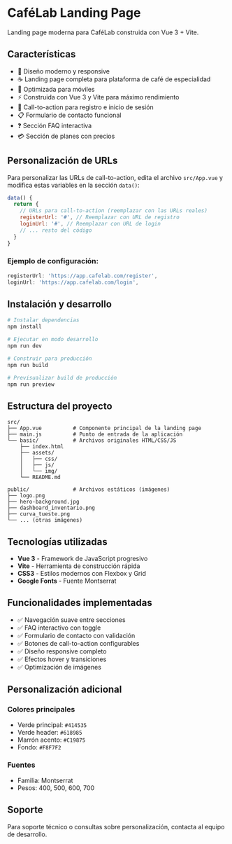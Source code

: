 # CaféLab Landing Page

Landing page moderna para CaféLab construida con Vue 3 + Vite.

## Características

- 🎨 Diseño moderno y responsive
- ☕ Landing page completa para plataforma de café de especialidad
- 📱 Optimizada para móviles
- ⚡ Construida con Vue 3 y Vite para máximo rendimiento
- 🎯 Call-to-action para registro e inicio de sesión
- 📋 Formulario de contacto funcional
- ❓ Sección FAQ interactiva
- 💳 Sección de planes con precios

## Personalización de URLs

Para personalizar las URLs de call-to-action, edita el archivo `src/App.vue` y modifica estas variables en la sección `data()`:

```javascript
data() {
  return {
    // URLs para call-to-action (reemplazar con las URLs reales)
    registerUrl: '#', // Reemplazar con URL de registro
    loginUrl: '#', // Reemplazar con URL de login
    // ... resto del código
  }
}
```

### Ejemplo de configuración:

```javascript
registerUrl: 'https://app.cafelab.com/register',
loginUrl: 'https://app.cafelab.com/login',
```

## Instalación y desarrollo

```bash
# Instalar dependencias
npm install

# Ejecutar en modo desarrollo
npm run dev

# Construir para producción
npm run build

# Previsualizar build de producción
npm run preview
```

## Estructura del proyecto

```
src/
├── App.vue          # Componente principal de la landing page
├── main.js          # Punto de entrada de la aplicación
└── basic/           # Archivos originales HTML/CSS/JS
    ├── index.html
    ├── assets/
    │   ├── css/
    │   ├── js/
    │   └── img/
    └── README.md

public/              # Archivos estáticos (imágenes)
├── logo.png
├── hero-background.jpg
├── dashboard_inventario.png
├── curva_tueste.png
└── ... (otras imágenes)
```

## Tecnologías utilizadas

- **Vue 3** - Framework de JavaScript progresivo
- **Vite** - Herramienta de construcción rápida
- **CSS3** - Estilos modernos con Flexbox y Grid
- **Google Fonts** - Fuente Montserrat

## Funcionalidades implementadas

- ✅ Navegación suave entre secciones
- ✅ FAQ interactivo con toggle
- ✅ Formulario de contacto con validación
- ✅ Botones de call-to-action configurables
- ✅ Diseño responsive completo
- ✅ Efectos hover y transiciones
- ✅ Optimización de imágenes

## Personalización adicional

### Colores principales
- Verde principal: `#414535`
- Verde header: `#618985`
- Marrón acento: `#C19875`
- Fondo: `#F8F7F2`

### Fuentes
- Familia: Montserrat
- Pesos: 400, 500, 600, 700

## Soporte

Para soporte técnico o consultas sobre personalización, contacta al equipo de desarrollo.
